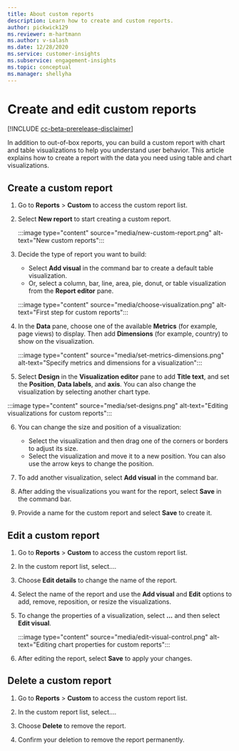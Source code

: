 ```yaml
---
title: About custom reports
description: Learn how to create and custom reports.
author: pickwick129
ms.reviewer: m-hartmann
ms.author: v-salash
ms.date: 12/28/2020
ms.service: customer-insights
ms.subservice: engagement-insights 
ms.topic: conceptual
ms.manager: shellyha
---
```


# Create and edit custom reports

[!INCLUDE [cc-beta-prerelease-disclaimer](includes/cc-beta-prerelease-disclaimer.md)]

 In addition to out-of-box reports, you can build a custom report with chart and table visualizations to help you understand user behavior. This article explains how to create a report with the data you need using table and chart visualizations.


## Create a custom report

1. Go to **Reports** > **Custom** to access the custom report list.

1. Select **New report** to start creating a custom report.

   :::image type="content" source="media/new-custom-report.png" alt-text="New custom reports":::

1. Decide the type of report you want to build:

    - Select **Add visual** in the command bar to create a default table visualization.
    - Or, select a column, bar, line, area, pie, donut, or table visualization from the **Report editor** pane.

   :::image type="content" source="media/choose-visualization.png" alt-text="First step for custom reports":::

1. In the **Data** pane,  choose one of the available **Metrics** (for example, page views) to display. Then add **Dimensions** (for example, country) to show on the visualization.

   :::image type="content" source="media/set-metrics-dimensions.png" alt-text="Specify metrics and dimensions for a visualization":::

1. Select **Design** in the **Visualization editor** pane to add **Title text**, and set the **Position**, **Data labels**, and **axis**.  You can also change the visualization by selecting another chart type.

  :::image type="content" source="media/set-designs.png" alt-text="Editing visualizations for custom reports":::

6. You can change the size and position of a visualization:
   - Select the visualization and then drag one of the corners or borders to adjust its size.
   - Select the visualization and move it to a new position. You can also use the arrow keys to change the position.
1. To add another visualization, select **Add visual** in the command bar.
1. After adding the visualizations you want for the report, select **Save** in the command bar.

1. Provide a name for the custom report and select **Save** to create it.
 
## Edit a custom report

1. Go to **Reports** > **Custom** to access the custom report list.

1. In the custom report list, select.... 

1. Choose **Edit details** to change the name of the report.

1. Select the name of the report and use the **Add visual** and **Edit** options to add, remove, reposition, or resize the visualizations.

1. To change the properties of a visualization, select **...** and then select **Edit visual**.

   :::image type="content" source="media/edit-visual-control.png" alt-text="Editing chart properties for custom reports":::

1. After editing the report, select **Save** to apply your changes. 

## Delete a custom report

1. Go to **Reports** > **Custom** to access the custom report list.

1. In the custom report list, select....

1. Choose **Delete** to remove the report.

1. Confirm your deletion to remove the report permanently.
